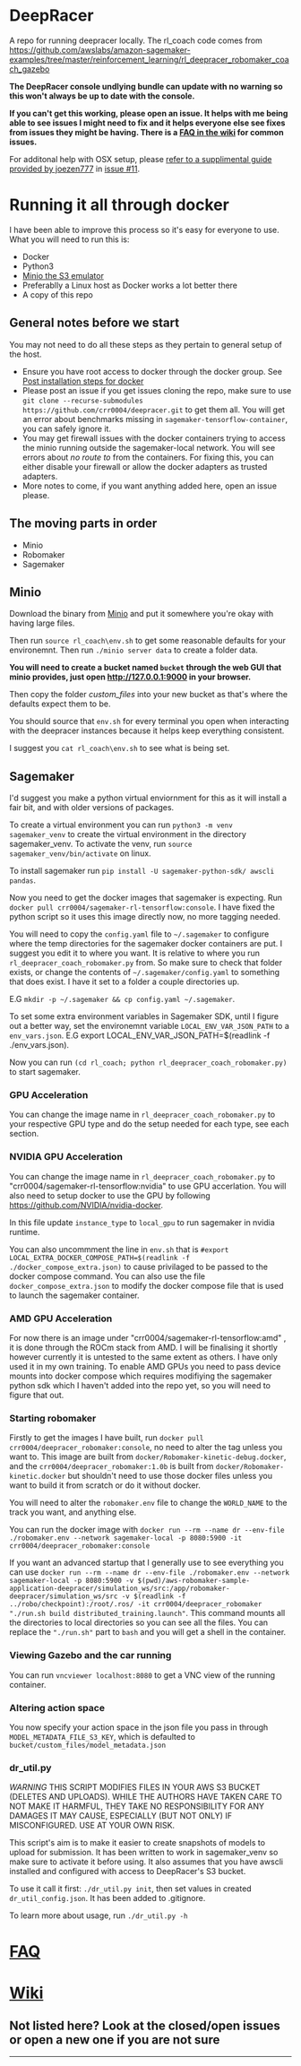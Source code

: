 # DeepRacer
A repo for running deepracer locally. The rl_coach code comes from https://github.com/awslabs/amazon-sagemaker-examples/tree/master/reinforcement_learning/rl_deepracer_robomaker_coach_gazebo

**The DeepRacer console undlying bundle can update with no warning so this won't always be up to date with the console.**

**If you can't get this working, please open an issue. It helps with me being able to see issues I might need to fix and it helps everyone else see fixes from issues they might be having. There is a [FAQ in the wiki](https://github.com/crr0004/deepracer/wiki/FAQ) for common issues.**

For additonal help with OSX setup, please [refer to a supplimental guide provided by joezen777](https://gist.github.com/joezen777/6657bbe2bd4add5d1cdbd44db9761edb) in [issue #11](https://github.com/crr0004/deepracer/issues/11).

# Running it all through docker
I have been able to improve this process so it's easy for everyone to use. What you will need to run this is:
  - Docker
  - Python3
  - [Minio the S3 emulator](https://min.io/download#/linux)
  - Preferablly a Linux host as Docker works a lot better there
  - A copy of this repo
  
## General notes before we start
You may not need to do all these steps as they pertain to general setup of the host.
- Ensure you have root access to docker through the docker group. See [Post installation steps for docker](https://docs.docker.com/install/linux/linux-postinstall/)
- Please post an issue if you get issues cloning the repo, make sure to use `git clone --recurse-submodules https://github.com/crr0004/deepracer.git` to get them all. You will get an error about benchmarks missing in `sagemaker-tensorflow-container`, you can safely ignore it.
- You may get firewall issues with the docker containers trying to access the minio running outside the sagemaker-local network. You will see errors about *no route to <ip>* from the containers. For fixing this, you can either disable your firewall or allow the docker adapters as trusted adapters.
- More notes to come, if you want anything added here, open an issue please.

## The moving parts in order
- Minio
- Robomaker
- Sagemaker

## Minio
Download the binary from [Minio](https://min.io/download#/linux) and put it somewhere you're okay with having large files.

Then run `source rl_coach\env.sh` to get some reasonable defaults for your environemnt. Then run `./minio server data` to create a folder data. 

**You will need to create a bucket named `bucket` through the web GUI that minio provides, just open http://127.0.0.1:9000 in your browser.**

Then copy the folder *custom_files* into your new bucket as that's where the
defaults expect them to be.

You should source that `env.sh` for every terminal you open when interacting with the deepracer instances because it helps keep everything consistent.

I suggest you `cat rl_coach\env.sh` to see what is being set.

## Sagemaker
I'd suggest you make a python virtual enviornment for this as it will install a fair bit, and with older versions of packages.

To create a virtual environment you can run `python3 -m venv sagemaker_venv` to create the virtual environment in the directory sagemaker_venv. To activate the venv, run `source sagemaker_venv/bin/activate` on linux.

To install sagemaker run `pip install -U sagemaker-python-sdk/ awscli pandas`.

Now you need to get the docker images that sagemaker is expecting. Run `docker pull crr0004/sagemaker-rl-tensorflow:console`. I have fixed the python script so it uses this image directly now, no more tagging needed.

You will need to copy the `config.yaml` file to `~/.sagemaker` to configure
where the temp directories for the sagemaker docker containers are put. I
suggest you edit it to where you want. It is relative to where you run
`rl_deepracer_coach_robomaker.py` from. So make sure to check that folder exists, or change the contents of `~/.sagemaker/config.yaml` to something that does exist. I have it set to a folder a couple directories up.

E.G `mkdir -p ~/.sagemaker && cp config.yaml ~/.sagemaker`.

To set some extra environment variables in Sagemaker SDK, until I figure out a
better way, set the environemnt variable `LOCAL_ENV_VAR_JSON_PATH` to a
`env_vars.json`. E.G export LOCAL_ENV_VAR_JSON_PATH=$(readlink -f ./env_vars.json).

Now you can run `(cd rl_coach; python rl_deepracer_coach_robomaker.py)` to start sagemaker.

### GPU Acceleration
You can change the image name in `rl_deepracer_coach_robomaker.py` to your respective GPU type and do the setup needed for each type, see each section.

### NVIDIA GPU Acceleration
You can change the image name in `rl_deepracer_coach_robomaker.py` to "crr0004/sagemaker-rl-tensorflow:nvidia" to use GPU accerlation. You will also need to setup docker to use the GPU by following https://github.com/NVIDIA/nvidia-docker.

In this file update `instance_type` to `local_gpu` to run sagemaker in nvidia runtime.

You can also uncommment the line in `env.sh` that is `#export
LOCAL_EXTRA_DOCKER_COMPOSE_PATH=$(readlink -f ./docker_compose_extra.json)` to
cause privilaged to be passed to the docker compose command. You can also use
the file `docker_compose_extra.json` to modify the docker compose file that is
used to launch the sagemaker container.

### AMD GPU Acceleration
For now there is an image under "crr0004/sagemaker-rl-tensorflow:amd" , it is done through the ROCm stack from AMD. I will be finalising it shortly however currently it is untested to the same extent as others. I have only used it in my own training. To enable AMD GPUs you need to pass device mounts into docker compose which requires modifiying the sagemaker python sdk which I haven't added into the repo yet, so you will need to figure that out.

### Starting robomaker
Firstly to get the images I have built, run `docker pull crr0004/deepracer_robomaker:console`, no need to alter the tag unless you want to. This image are built from `docker/Robomaker-kinetic-debug.docker`, and the `crr0004/deepracer_robomaker:1.0b` is built from `docker/Robomaker-kinetic.docker` but shouldn't need to use those docker files unless you want to build it from scratch or do it without docker.

You will need to alter the `robomaker.env` file to change the `WORLD_NAME` to the track you want, and anything else.

You can run the docker image with `docker run --rm --name dr --env-file ./robomaker.env --network sagemaker-local -p 8080:5900 -it crr0004/deepracer_robomaker:console`

If you want an advanced startup that I generally use to see everything you can
use `docker run --rm --name dr --env-file ./robomaker.env --network sagemaker-local -p 8080:5900 -v $(pwd)/aws-robomaker-sample-application-deepracer/simulation_ws/src:/app/robomaker-deepracer/simulation_ws/src -v $(readlink -f ../robo/checkpoint):/root/.ros/ -it crr0004/deepracer_robomaker "./run.sh build distributed_training.launch"`. 
This
command mounts all the directories to local directories so you can see all the
files. You can replace the `"./run.sh"` part to `bash` and you will get a
shell in the container.

### Viewing Gazebo and the car running
You can run `vncviewer localhost:8080` to get a VNC view of the running container.

### Altering action space
You now specify your action space in the json file you pass in through
`MODEL_METADATA_FILE_S3_KEY`, which is defaulted to
`bucket/custom_files/model_metadata.json`

### dr_util.py
*WARNING*
THIS SCRIPT MODIFIES FILES IN YOUR AWS S3 BUCKET (DELETES AND UPLOADS).
WHILE THE AUTHORS HAVE TAKEN CARE TO NOT MAKE IT HARMFUL,
THEY TAKE NO RESPONSIBILITY FOR ANY DAMAGES IT MAY CAUSE, ESPECIALLY (BUT NOT ONLY) IF MISCONFIGURED.
USE AT YOUR OWN RISK.

This script's aim is to make it easier to create snapshots of models to upload for submission.
It has been written to work in sagemaker_venv so make sure to activate it before using.
It also assumes that you have awscli installed and configured with access to DeepRacer's S3 bucket.

To use it call it first: `./dr_util.py init`, then set values in created `dr_util_config.json`. It has been added to .gitignore.

To learn more about usage, run `./dr_util.py -h`

# [FAQ](https://github.com/crr0004/deepracer/wiki/FAQ)
# [Wiki](https://github.com/crr0004/deepracer/wiki)

## Not listed here? Look at the closed/open issues or open a new one if you are not sure


---
